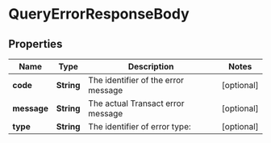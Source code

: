 
# QueryErrorResponseBody

## Properties
Name | Type | Description | Notes
------------ | ------------- | ------------- | -------------
**code** | **String** | The identifier of the error message |  [optional]
**message** | **String** | The actual Transact error message  |  [optional]
**type** | **String** | The identifier of error type:  |  [optional]



